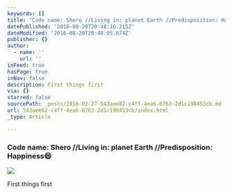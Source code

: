 ```yaml
---
keywords: []
title: "Code name: Shero //Living in: planet Earth //Predisposition: Happiness\uD83D\uDE04"
datePublished: '2016-08-20T20:48:16.215Z'
dateModified: '2016-08-20T20:48:05.074Z'
publisher: {}
author:
  - name: ''
    url: ''
inFeed: true
hasPage: true
inNav: false
description: First things first
via: {}
starred: false
sourcePath: _posts/2016-02-27-543aee82-c4ff-4ea6-8763-2d1c198453cb.md
url: 543aee82-c4ff-4ea6-8763-2d1c198453cb/index.html
_type: Article

---
```

### Code name: Shero //Living in: planet Earth //Predisposition: Happiness😄
![](https://s3-us-west-2.amazonaws.com/the-grid-img/p/3406eb607352ebd4b52cefd522009d93b7a6ffe2.jpg)

First things first